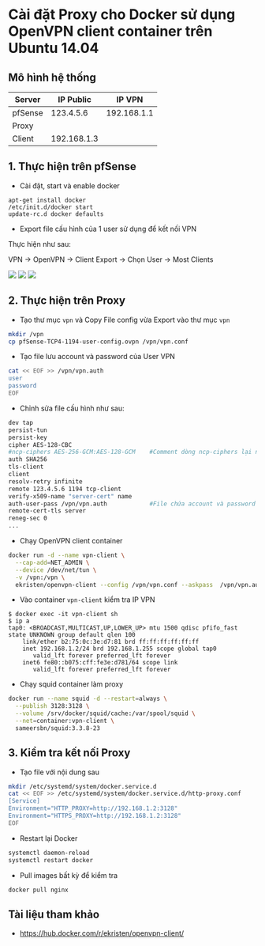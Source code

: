 # Cài đặt Proxy cho Docker sử dụng OpenVPN client container trên Ubuntu 14.04
## Mô hình hệ thống

|Server|IP Public|IP VPN|
|------|---------|------|
|pfSense|123.4.5.6|192.168.1.1|
|Proxy|||
|Client|192.168.1.3||

## 1. Thực hiện trên pfSense
- Cài đặt, start và enable docker
```
apt-get install docker
/etc/init.d/docker start
update-rc.d docker defaults
```
- Export file cấu hình của 1 user sử dụng để kết nối VPN

Thực hiện như sau:

VPN -> OpenVPN -> Client Export -> Chọn User -> Most Clients

<img src=https://i.imgur.com/SGRvPtG.png>

<img src=https://i.imgur.com/iZxGQYA.png>

<img src=https://i.imgur.com/RCjRi35.png>

## 2. Thực hiện trên Proxy
- Tạo thư mục `vpn` và Copy File config vừa Export vào thư mục `vpn`
```sh
mkdir /vpn
cp pfSense-TCP4-1194-user-config.ovpn /vpn/vpn.conf
```
- Tạo file lưu account và password của User VPN
```sh
cat << EOF >> /vpn/vpn.auth
user
password
EOF
```
- Chỉnh sửa file cấu hình như sau:
```sh
dev tap
persist-tun
persist-key
cipher AES-128-CBC
#ncp-ciphers AES-256-GCM:AES-128-GCM    #Comment dòng ncp-ciphers lại nếu không sẽ báo lỗi
auth SHA256
tls-client
client
resolv-retry infinite
remote 123.4.5.6 1194 tcp-client
verify-x509-name "server-cert" name
auth-user-pass /vpn/vpn.auth            #File chứa account và password
remote-cert-tls server
reneg-sec 0
...
```
- Chạy OpenVPN client container
```sh
docker run -d --name vpn-client \
  --cap-add=NET_ADMIN \
  --device /dev/net/tun \
  -v /vpn:/vpn \
  ekristen/openvpn-client --config /vpn/vpn.conf --askpass 	/vpn/vpn.auth --auth-nocache
```
- Vào container `vpn-client` kiểm tra IP VPN
```
$ docker exec -it vpn-client sh
$ ip a
tap0: <BROADCAST,MULTICAST,UP,LOWER_UP> mtu 1500 qdisc pfifo_fast state UNKNOWN group default qlen 100
    link/ether b2:75:0c:3e:d7:81 brd ff:ff:ff:ff:ff:ff
    inet 192.168.1.2/24 brd 192.168.1.255 scope global tap0
       valid_lft forever preferred_lft forever
    inet6 fe80::b075:cff:fe3e:d781/64 scope link
       valid_lft forever preferred_lft forever
```
- Chạy squid container làm proxy
```sh
docker run --name squid -d --restart=always \
  --publish 3128:3128 \
  --volume /srv/docker/squid/cache:/var/spool/squid \
  --net=container:vpn-client \
  sameersbn/squid:3.3.8-23
```
## 3. Kiểm tra kết nối Proxy
- Tạo file với nội dung sau
```sh
mkdir /etc/systemd/system/docker.service.d
cat << EOF >> /etc/systemd/system/docker.service.d/http-proxy.conf
[Service]
Environment="HTTP_PROXY=http://192.168.1.2:3128"
Environment="HTTPS_PROXY=http://192.168.1.2:3128"
EOF
```
- Restart lại Docker
```sh
systemctl daemon-reload
systemctl restart docker
```
- Pull images bất kỳ để kiểm tra
```sh
docker pull nginx
```
## Tài liệu tham khảo
- https://hub.docker.com/r/ekristen/openvpn-client/
